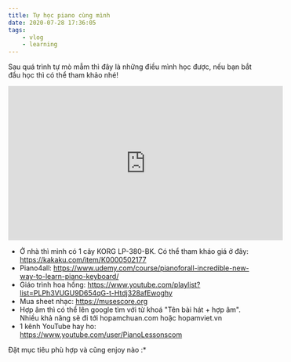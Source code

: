 ```yaml
---
title: Tự học piano cùng mình
date: 2020-07-28 17:36:05
tags:
    - vlog
    - learning
---
```

Sau quá trình tự mò mẫm thì đây là những điều mình học được, nếu bạn bắt đầu học thì có thể tham khảo nhé!

<iframe width="560" height="315" src="https://www.youtube.com/embed/4gETjoOyhMs" frameborder="0" allow="accelerometer; autoplay; clipboard-write; encrypted-media; gyroscope; picture-in-picture" allowfullscreen></iframe>

<!-- more -->

- Ở nhà thì mình có 1 cây KORG LP-380-BK. Có thể tham kháo giá ở đây: https://kakaku.com/item/K0000502177
- Piano4all: https://www.udemy.com/course/pianoforall-incredible-new-way-to-learn-piano-keyboard/
- Giáo trình hoa hồng: https://www.youtube.com/playlist?list=PLPh3VUGU9D654qG-t-Htdj328afEwoghy
- Mua sheet nhạc: https://musescore.org
- Hợp âm thì có thể lên google tìm với từ khoá "Tên bài hát + hợp âm". Nhiều khả năng sẽ đi tới hopamchuan.com hoặc hopamviet.vn
- 1 kênh YouTube hay ho: https://www.youtube.com/user/PianoLessonscom

Đặt mục tiêu phù hợp và cũng enjoy nào :*
